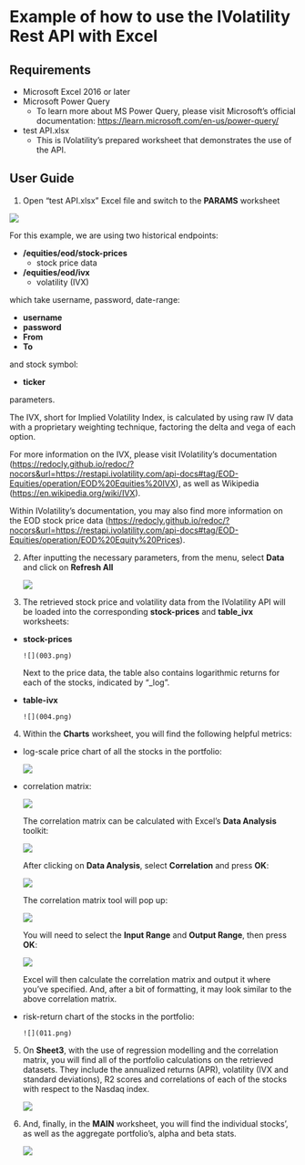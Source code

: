 # Example of how to use the IVolatility Rest API with Excel

## Requirements
- Microsoft Excel 2016 or later
- Microsoft Power Query 
  - To learn more about MS Power Query, please visit Microsoft’s official documentation: <https://learn.microsoft.com/en-us/power-query/>
- test API.xlsx
  - This is IVolatility’s prepared worksheet that demonstrates the use of the API.
## User Guide
1. Open “test API.xlsx” Excel file and switch to the **PARAMS** worksheet

![](001.png)

For this example, we are using two historical endpoints:

- **/equities/eod/stock-prices**
  - stock price data
- **/equities/eod/ivx**
  - volatility (IVX)

which take username, password, date-range:

- **username**
- **password**
- **From** 
- **To**

and stock symbol: 

- **ticker** 

parameters.

The IVX, short for Implied Volatility Index, is calculated by using raw IV data with a proprietary weighting technique, factoring the delta and vega of each option.

For more information on the IVX, please visit IVolatility’s documentation (<https://redocly.github.io/redoc/?nocors&url=https://restapi.ivolatility.com/api-docs#tag/EOD-Equities/operation/EOD%20Equities%20IVX>), as well as Wikipedia (<https://en.wikipedia.org/wiki/IVX>).

Within IVolatility’s documentation, you may also find more information on the EOD stock price data (<https://redocly.github.io/redoc/?nocors&url=https://restapi.ivolatility.com/api-docs#tag/EOD-Equities/operation/EOD%20Equity%20Prices>). 

2. After inputting the necessary parameters, from the menu, select **Data** and click on **Refresh All**

      ![](002.png)

3. The retrieved stock price and volatility data from the IVolatility API will be loaded into the corresponding **stock-prices** and **table\_ivx** worksheets:

- **stock-prices**

      ![](003.png)

   Next to the price data, the table also contains logarithmic returns for each of the stocks, indicated by “\_log”.



- **table-ivx**

      ![](004.png)

4. Within the **Charts** worksheet, you will find the following helpful metrics:
  - log-scale price chart of all the stocks in the portfolio:

      ![](005.png)

  - correlation matrix:

      ![](006.png)


      The correlation matrix can be calculated with Excel’s **Data Analysis** toolkit:

      ![](007.png)


      After clicking on **Data Analysis**, select **Correlation** and press **OK**:
      
      ![](008.png)


      The correlation matrix tool will pop up:

      ![](009.png)


      You will need to select the **Input Range** and **Output Range**, then press **OK**:

      ![](010.png)


      Excel will then calculate the correlation matrix and output it where you’ve specified. And, after a bit of formatting, it may look similar to the above correlation matrix.

- risk-return chart of the stocks in the portfolio:

      ![](011.png)


5. On **Sheet3**, with the use of regression modelling and the correlation matrix, you will find all of the portfolio calculations on the retrieved datasets. They include the annualized returns (APR), volatility (IVX and standard deviations), R2 scores and correlations of each of the stocks with respect to the Nasdaq index.

      ![](012.png)

6. And, finally, in the **MAIN** worksheet, you will find the individual stocks’, as well as the aggregate portfolio’s, alpha and beta stats.

      ![](013.png)

